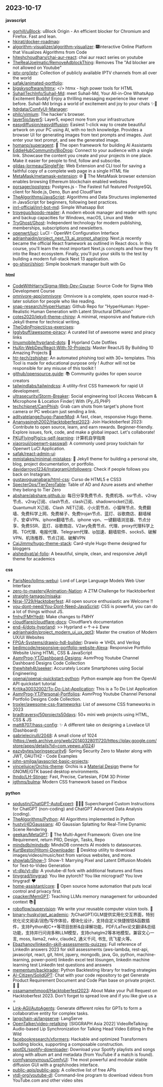 ## 2023-10-17

#### javascript
* [gorhill/uBlock](https://github.com/gorhill/uBlock): uBlock Origin - An efficient blocker for Chromium and Firefox. Fast and lean.
* [hkirat/docker-roadmap](https://github.com/hkirat/docker-roadmap): 
* [algorithm-visualizer/algorithm-visualizer](https://github.com/algorithm-visualizer/algorithm-visualizer): 🎆Interactive Online Platform that Visualizes Algorithms from Code
* [hiteshchoudhary/chai-aur-react](https://github.com/hiteshchoudhary/chai-aur-react): chai aur react series on youtube
* [TheRealJoelmatic/RemoveAdblockThing](https://github.com/TheRealJoelmatic/RemoveAdblockThing): Removes The "Ad blocker are not allowed on Youtube"
* [iptv-org/iptv](https://github.com/iptv-org/iptv): Collection of publicly available IPTV channels from all over the world
* [safak/animated-portfolio](https://github.com/safak/animated-portfolio): 
* [bigskysoftware/htmx](https://github.com/bigskysoftware/htmx): </> htmx - high power tools for HTML
* [SuhailTechInfo/Suhail-Md](https://github.com/SuhailTechInfo/Suhail-Md): meet Suhail-Md, Your All-in-One WhatsApp Excitement Buddy! Enjoy a thrilling messaging experience like never before. Suhail-Md brings a world of excitement and joy to your chats ✨🤖
* [ltdrdata/ComfyUI-Manager](https://github.com/ltdrdata/ComfyUI-Manager): 
* [philc/vimium](https://github.com/philc/vimium): The hacker's browser.
* [layer5io/layer5](https://github.com/layer5io/layer5): Layer5, expect more from your infrastructure
* [easydiffusion/easydiffusion](https://github.com/easydiffusion/easydiffusion): Easiest 1-click way to create beautiful artwork on your PC using AI, with no tech knowledge. Provides a browser UI for generating images from text prompts and images. Just enter your text prompt, and see the generated image.
* [homanp/superagent](https://github.com/homanp/superagent): 🥷 The open framework for building AI Assistants
* [EddieHubCommunity/BioDrop](https://github.com/EddieHubCommunity/BioDrop): Connect to your audience with a single link. Showcase the content you create and your projects in one place. Make it easier for people to find, follow and subscribe.
* [gildas-lormeau/SingleFile](https://github.com/gildas-lormeau/SingleFile): Web Extension and CLI tool for saving a faithful copy of a complete web page in a single HTML file
* [MetaMask/metamask-extension](https://github.com/MetaMask/metamask-extension): 🌐 🔌 The MetaMask browser extension enables browsing Ethereum blockchain enabled websites
* [porsager/postgres](https://github.com/porsager/postgres): Postgres.js - The Fastest full featured PostgreSQL client for Node.js, Deno, Bun and CloudFlare
* [TheAlgorithms/JavaScript](https://github.com/TheAlgorithms/JavaScript): Algorithms and Data Structures implemented in JavaScript for beginners, following best practices.
* [inrl-official/inrl-bot-md](https://github.com/inrl-official/inrl-bot-md): Simple Whatsapp Bot
* [troyeguo/koodo-reader](https://github.com/troyeguo/koodo-reader): A modern ebook manager and reader with sync and backup capacities for Windows, macOS, Linux and Web
* [TryGhost/Ghost](https://github.com/TryGhost/Ghost): Independent technology for modern publishing, memberships, subscriptions and newsletters.
* [openwrt/luci](https://github.com/openwrt/luci): LuCI - OpenWrt Configuration Interface
* [adrianhajdin/project_next_13_ai_prompt_sharing](https://github.com/adrianhajdin/project_next_13_ai_prompt_sharing): Next.js recently became the official React framework as outlined in React docs. In this course, you'll learn the most important Next.js concepts and how they fit into the React ecosystem. Finally, you'll put your skills to the test by building a modern full-stack Next 13 application.
* [go-shiori/shiori](https://github.com/go-shiori/shiori): Simple bookmark manager built with Go

#### html
* [CodeWithHarry/Sigma-Web-Dev-Course](https://github.com/CodeWithHarry/Sigma-Web-Dev-Course): Source Code for Sigma Web Development Course
* [omnivore-app/omnivore](https://github.com/omnivore-app/omnivore): Omnivore is a complete, open source read-it-later solution for people who like reading.
* [snap-research/HyperHuman](https://github.com/snap-research/HyperHuman): Github Repo for "HyperHuman: Hyper-Realistic Human Generation with Latent Structural Diffusion"
* [cotes2020/jekyll-theme-chirpy](https://github.com/cotes2020/jekyll-theme-chirpy): A minimal, responsive and feature-rich Jekyll theme for technical writing.
* [TheOdinProject/css-exercises](https://github.com/TheOdinProject/css-exercises): 
* [Igglybuff/awesome-piracy](https://github.com/Igglybuff/awesome-piracy): A curated list of awesome warez and piracy links
* [linuxmobile/hyprland-dots](https://github.com/linuxmobile/hyprland-dots): 🦄 Hyprland Cute Dotfiles
* [HuXn-WebDev/React-With-10-Projects](https://github.com/HuXn-WebDev/React-With-10-Projects): Master ReactJS By Building 10 Amazing Projects 💙
* [htr-tech/zphisher](https://github.com/htr-tech/zphisher): An automated phishing tool with 30+ templates. This Tool is made for educational purpose only ! Author will not be responsible for any misuse of this toolkit !
* [github/opensource.guide](https://github.com/github/opensource.guide): 📚 Community guides for open source creators
* [tailwindlabs/tailwindcss](https://github.com/tailwindlabs/tailwindcss): A utility-first CSS framework for rapid UI development.
* [ultrasecurity/Storm-Breaker](https://github.com/ultrasecurity/Storm-Breaker): Social engineering tool [Access Webcam & Microphone & Location Finder] With {Py,JS,PHP}
* [techchipnet/CamPhish](https://github.com/techchipnet/CamPhish): Grab cam shots from target's phone front camera or PC webcam just sending a link.
* [adityatelange/hugo-PaperMod](https://github.com/adityatelange/hugo-PaperMod): A fast, clean, responsive Hugo theme.
* [Ananyasingh2002/Hacktoberfest2023](https://github.com/Ananyasingh2002/Hacktoberfest2023): Join Hacktoberfest 2023: Contribute to open source, learn, and earn rewards. Beginner-friendly. Explore issues, fork, code, and make a global impact. Let's collaborate!
* [PKUFlyingPig/cs-self-learning](https://github.com/PKUFlyingPig/cs-self-learning): 计算机自学指南
* [xiaorouji/openwrt-passwall](https://github.com/xiaorouji/openwrt-passwall): A commonly used proxy toolchain for Openwrt LuCI Application.
* [safak/react-admin-ui](https://github.com/safak/react-admin-ui): 
* [mmistakes/minimal-mistakes](https://github.com/mmistakes/minimal-mistakes): 📐 Jekyll theme for building a personal site, blog, project documentation, or portfolio.
* [davidarroyo1234/InstagramUnfollowers](https://github.com/davidarroyo1234/InstagramUnfollowers): Check if people follows you back on Instagram.
* [gustavoguanabara/html-css](https://github.com/gustavoguanabara/html-css): Curso de HTML5 e CSS3
* [SpecterOps/TierZeroTable](https://github.com/SpecterOps/TierZeroTable): Table of AD and Azure assets and whether they belong to Tier Zero
* [abshare/abshare.github.io](https://github.com/abshare/abshare.github.io): 每日分享免费节点、免费机场、ssr节点、v2ray节点、v2ray订阅、clash节点、clash订阅、shadowrocket订阅、Quantumult X订阅、Clash .NET订阅、小火箭节点、小猫咪节点、免费翻墙、免费科学上网、免费梯子、免费trojan节点、蓝灯、谷歌商店、翻墙梯子、安卓VPN、iphone翻墙节点、iphone vpn、一键翻墙浏览器、节点分享、免费SSR、蓝灯、谷歌商店、V2ary免费节点、代理、proxy代理科学上网、TG代理、电报代理、Telegram代理、ip加速、翻墙软件、socks5、破解VPN、机场推荐、节点订阅、破解VPN
* [CaiJimmy/hugo-theme-stack](https://github.com/CaiJimmy/hugo-theme-stack): Card-style Hugo theme designed for bloggers
* [alshedivat/al-folio](https://github.com/alshedivat/al-folio): A beautiful, simple, clean, and responsive Jekyll theme for academics

#### css
* [ParisNeo/lollms-webui](https://github.com/ParisNeo/lollms-webui): Lord of Large Language Models Web User Interface
* [zero-to-mastery/Animation-Nation](https://github.com/zero-to-mastery/Animation-Nation): A ZTM Challenge for Hacktoberfest
* [straight-tamago/misaka](https://github.com/straight-tamago/misaka): 
* [Niraj-1729/Hacktoberfest](https://github.com/Niraj-1729/Hacktoberfest): All open source enthusiastic are Welcome !!
* [you-dont-need/You-Dont-Need-JavaScript](https://github.com/you-dont-need/You-Dont-Need-JavaScript): CSS is powerful, you can do a lot of things without JS.
* [fmhy/FMHYedit](https://github.com/fmhy/FMHYedit): Make changes to FMHY
* [cloudflare/cloudflare-docs](https://github.com/cloudflare/cloudflare-docs): Cloudflare’s documentation
* [end-4/dots-hyprland](https://github.com/end-4/dots-hyprland): >> Hyprland ←↑→↓ Eww
* [adrianhajdin/project_modern_ui_ux_gpt3](https://github.com/adrianhajdin/project_modern_ui_ux_gpt3): Master the creation of Modern UX/UI Websites
* [FPGA-Systems/drawio-hdl-builder](https://github.com/FPGA-Systems/drawio-hdl-builder): Drawio => VHDL and Verilog
* [bedimcode/responsive-portfolio-website-Alexa](https://github.com/bedimcode/responsive-portfolio-website-Alexa): Responsive Portfolio Website Using HTML, CSS & JavaScript
* [AsmrProg-YT/Dashboard-Designs](https://github.com/AsmrProg-YT/Dashboard-Designs): AsmrProg Youtube Channel Dashboard Designs Code Collection
* [thewhiteh4t/seeker](https://github.com/thewhiteh4t/seeker): Accurately Locate Smartphones using Social Engineering
* [openai/openai-quickstart-python](https://github.com/openai/openai-quickstart-python): Python example app from the OpenAI API quickstart tutorial
* [Kritika30032002/To-Do-List-Application](https://github.com/Kritika30032002/To-Do-List-Application): This is a To Do List Application
* [AsmrProg-YT/Personal-Portfolios](https://github.com/AsmrProg-YT/Personal-Portfolios): AsmrProg Youtube Channel Personal Portfolio Designs Code Collection.
* [troxler/awesome-css-frameworks](https://github.com/troxler/awesome-css-frameworks): List of awesome CSS frameworks in 2023
* [bradtraversy/50projects50days](https://github.com/bradtraversy/50projects50days): 50+ mini web projects using HTML, CSS & JS
* [matt8707/hass-config](https://github.com/matt8707/hass-config): ✨ A different take on designing a Lovelace UI (Dashboard)
* [gabrielecirulli/2048](https://github.com/gabrielecirulli/2048): A small clone of 1024 (https://web.archive.org/web/20140328011720/https://play.google.com/store/apps/details?id=com.veewo.a1024)
* [eazybytes/springsecurity6](https://github.com/eazybytes/springsecurity6): Spring Security Zero to Master along with JWT, OAUTH2 - Code Examples
* [john-smilga/javascript-basic-projects](https://github.com/john-smilga/javascript-basic-projects): 
* [vinceliuice/Orchis-theme](https://github.com/vinceliuice/Orchis-theme): Orchis is a [Material Design](https://material.io) theme for GNOME/GTK based desktop environments.
* [lhndo/LH-Stinger](https://github.com/lhndo/LH-Stinger): Fast, Precise, Cartesian, FDM 3D Printer
* [jgthms/bulma](https://github.com/jgthms/bulma): Modern CSS framework based on Flexbox

#### python
* [spdustin/ChatGPT-AutoExpert](https://github.com/spdustin/ChatGPT-AutoExpert): 🚀🧠💬 Supercharged Custom Instructions for ChatGPT (non-coding) and ChatGPT Advanced Data Analysis (coding).
* [TheAlgorithms/Python](https://github.com/TheAlgorithms/Python): All Algorithms implemented in Python
* [hustvl/4DGaussians](https://github.com/hustvl/4DGaussians): 4D Gaussian Splatting for Real-Time Dynamic Scene Rendering
* [geekan/MetaGPT](https://github.com/geekan/MetaGPT): 🌟 The Multi-Agent Framework: Given one line Requirement, return PRD, Design, Tasks, Repo
* [mindsdb/mindsdb](https://github.com/mindsdb/mindsdb): MindsDB connects AI models to datasources.
* [KurtBestor/Hitomi-Downloader](https://github.com/KurtBestor/Hitomi-Downloader): 🍰 Desktop utility to download images/videos/music/text from various websites, and more.
* [showlab/Show-1](https://github.com/showlab/Show-1): Show-1: Marrying Pixel and Latent Diffusion Models for Text-to-Video Generation
* [yt-dlp/yt-dlp](https://github.com/yt-dlp/yt-dlp): A youtube-dl fork with additional features and fixes
* [tinygrad/tinygrad](https://github.com/tinygrad/tinygrad): You like pytorch? You like micrograd? You love tinygrad! ❤️
* [home-assistant/core](https://github.com/home-assistant/core): 🏡 Open source home automation that puts local control and privacy first.
* [cpacker/MemGPT](https://github.com/cpacker/MemGPT): Teaching LLMs memory management for unbounded context 📚🦙
* [roboflow/supervision](https://github.com/roboflow/supervision): We write your reusable computer vision tools. 💜
* [binary-husky/gpt_academic](https://github.com/binary-husky/gpt_academic): 为ChatGPT/GLM提供实用化交互界面，特别优化论文阅读/润色/写作体验，模块化设计，支持自定义快捷按钮&函数插件，支持Python和C++等项目剖析&自译解功能，PDF/LaTex论文翻译&总结功能，支持并行问询多种LLM模型，支持chatglm2等本地模型。兼容文心一言, moss, llama2, rwkv, claude2, 通义千问, 书生, 讯飞星火等。
* [Ebazhanov/linkedin-skill-assessments-quizzes](https://github.com/Ebazhanov/linkedin-skill-assessments-quizzes): Full reference of LinkedIn answers 2023 for skill assessments (aws-lambda, rest-api, javascript, react, git, html, jquery, mongodb, java, Go, python, machine-learning, power-point) linkedin excel test lösungen, linkedin machine learning test LinkedIn test questions and answers
* [mementum/backtrader](https://github.com/mementum/backtrader): Python Backtesting library for trading strategies
* [AI-Citizen/SolidGPT](https://github.com/AI-Citizen/SolidGPT): Chat with your code repository to get Generate Product Requirement Document and Code Plan base on private project. 🧱 🧱
* [ossamamehmood/Hacktoberfest2023](https://github.com/ossamamehmood/Hacktoberfest2023): About Make your Pull Request on Hacktoberfest 2023. Don't forget to spread love and if you like give us a ⭐️
* [Link-AGI/AutoAgents](https://github.com/Link-AGI/AutoAgents): Generate different roles for GPTs to form a collaborative entity for complex tasks.
* [langchain-ai/langserve](https://github.com/langchain-ai/langserve): LangServe
* [OpenTalker/video-retalking](https://github.com/OpenTalker/video-retalking): [SIGGRAPH Asia 2022] VideoReTalking: Audio-based Lip Synchronization for Talking Head Video Editing In the Wild
* [facebookresearch/xformers](https://github.com/facebookresearch/xformers): Hackable and optimized Transformers building blocks, supporting a composable construction.
* [spotDL/spotify-downloader](https://github.com/spotDL/spotify-downloader): Download your Spotify playlists and songs along with album art and metadata (from YouTube if a match is found).
* [comfyanonymous/ComfyUI](https://github.com/comfyanonymous/ComfyUI): The most powerful and modular stable diffusion GUI with a graph/nodes interface.
* [public-apis/public-apis](https://github.com/public-apis/public-apis): A collective list of free APIs
* [ytdl-org/youtube-dl](https://github.com/ytdl-org/youtube-dl): Command-line program to download videos from YouTube.com and other video sites
